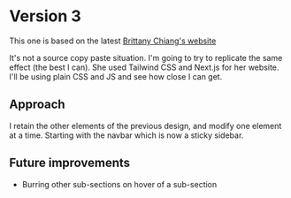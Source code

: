 # Version 3

This one is based on the latest [Brittany Chiang's website](https://brittanychiang.com/)

It's not a source copy paste situation. I'm going to try to replicate the same effect (the best I can).
She used Tailwind CSS and Next.js for her website. I'll be using plain CSS and JS and see how close I can get.

## Approach

I retain the other elements of the previous design, and modify one element at a time. Starting with the navbar which is now a sticky sidebar. 

## Future improvements
- Burring other sub-sections on hover of a sub-section
